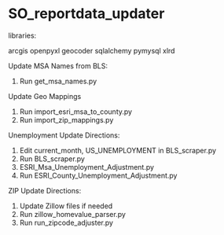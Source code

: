 # SO_reportdata_updater


libraries:

arcgis
openpyxl
geocoder
sqlalchemy
pymysql
xlrd


Update MSA Names from BLS:
1. Run get_msa_names.py


Update Geo Mappings
1. Run import_esri_msa_to_county.py
2. Run import_zip_mappings.py


Unemployment Update Directions:
1. Edit current_month, US_UNEMPLOYMENT in BLS_scraper.py
2. Run BLS_scraper.py
3. ESRI_Msa_Unemployment_Adjustment.py
4. Run ESRI_County_Unemployment_Adjustment.py

ZIP Update Directions:
1. Update Zillow files if needed
2. Run zillow_homevalue_parser.py
3. Run run_zipcode_adjuster.py